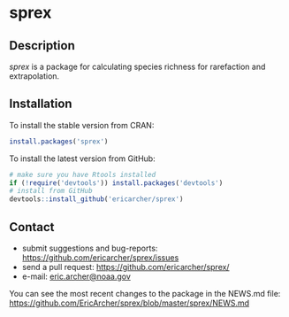 # sprex

## Description

*sprex* is a package for calculating species richness for rarefaction and extrapolation.

## Installation

To install the stable version from CRAN:

```r
install.packages('sprex')
```

To install the latest version from GitHub:

```r
# make sure you have Rtools installed
if (!require('devtools')) install.packages('devtools')
# install from GitHub
devtools::install_github('ericarcher/sprex')
```

## Contact

* submit suggestions and bug-reports: <https://github.com/ericarcher/sprex/issues>
* send a pull request: <https://github.com/ericarcher/sprex/>
* e-mail: <eric.archer@noaa.gov>

You can see the most recent changes to the package in the NEWS.md file: https://github.com/EricArcher/sprex/blob/master/sprex/NEWS.md
